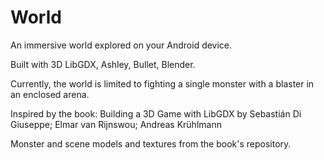 # World
An immersive world explored on your Android device.

Built with 3D LibGDX, Ashley, Bullet, Blender.

Currently, the world is limited to fighting a single monster with a blaster in an enclosed arena.

Inspired by the book:
Building a 3D Game with LibGDX
by Sebastián Di Giuseppe; Elmar van Rijnswou; Andreas Krühlmann

Monster and scene models and textures from the book's repository.
